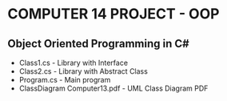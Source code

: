 # COMPUTER 14 PROJECT - OOP

## Object Oriented Programming in C#

* Class1.cs - Library with Interface
* Class2.cs - Library with Abstract Class
* Program.cs - Main program
* ClassDiagram Computer13.pdf - UML Class Diagram PDF
